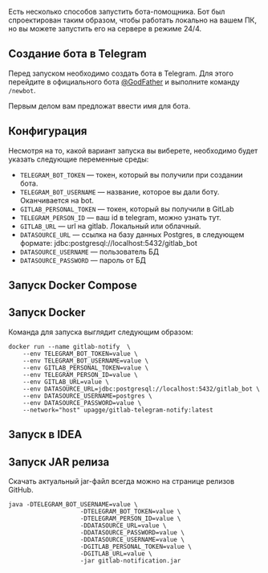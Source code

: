 Есть несколько способов запустить бота-помощника. Бот был спроектирован таким образом, чтобы работать локально на вашем ПК, но вы можете запустить его на сервере в режиме 24/4.

## Создание бота в Telegram
Перед запуском необходимо создать бота в Telegram. Для этого перейдите в официального бота [@GodFather](https://t.me/BotFather) и выполните команду `/newbot`.

Первым делом вам предложат ввести имя для бота. 

## Конфигурация
Несмотря на то, какой вариант запуска вы виберете, необходимо будет указать следующие переменные среды:

* `TELEGRAM_BOT_TOKEN` — токен, который вы получили при создании бота.
* `TELEGRAM_BOT_USERNAME` — название, которое вы дали боту. Оканчивается на bot.
* `GITLAB_PERSONAL_TOKEN` — токен, который вы получили в GitLab
* `TELEGRAM_PERSON_ID` — ваш id в telegram, можно узнать тут.
* `GITLAB_URL` — url на gitlab. Локальный или облачный.
* `DATASOURCE_URL` — ссылка на базу данных Postgres, в следующем формате: jdbc:postgresql://localhost:5432/gitlab_bot
* `DATASOURCE_USERNAME` — пользователь БД
* `DATASOURCE_PASSWORD` — пароль от БД

## Запуск Docker Compose

## Запуск Docker
Команда для запуска выглядит следующим образом:

``` docker 
docker run --name gitlab-notify  \
    --env TELEGRAM_BOT_TOKEN=value \
    --env TELEGRAM_BOT_USERNAME=value \
    --env GITLAB_PERSONAL_TOKEN=value \
    --env TELEGRAM_PERSON_ID=value \
    --env GITLAB_URL=value \
    --env DATASOURCE_URL=jdbc:postgresql://localhost:5432/gitlab_bot \
    --env DATASOURCE_USERNAME=postgres \
    --env DATASOURCE_PASSWORD=value \
    --network="host" upagge/gitlab-telegram-notify:latest
```

## Запуск в IDEA

## Запуск JAR релиза

Скачать актуальный jar-файл всегда можно на странице релизов GitHub.

``` shell
java -DTELEGRAM_BOT_USERNAME=value \
                    -DTELEGRAM_BOT_TOKEN=value \
                    -DTELEGRAM_PERSON_ID=value \
                    -DDATASOURCE_URL=value \
                    -DDATASOURCE_PASSWORD=value \
                    -DDATASOURCE_USERNAME=value \
                    -DGITLAB_PERSONAL_TOKEN=value \
                    -DGITLAB_URL=value \
                    -jar gitlab-notification.jar    
```